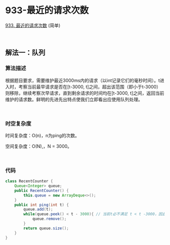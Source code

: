 # 933-最近的请求次数

[933. 最近的请求次数](https://leetcode-cn.com/problems/number-of-recent-calls/) (简单)

<br />

## 解法一：队列

### 算法描述

根据题目要求，需要维护最近3000ms内的请求（以int记录它们的毫秒时间）。t进入时，考察当前最早请求是否在[t-3000, t]之间，超出该范围（即小于t-3000）则移除，继续考察次早请求，直到剩余请求的时间均在[t-3000, t]之间，返回当前维护的请求数。鲜明的先进先出特点使我们立即看出应使用队列处理。

<br />

### 时空复杂度

时间复杂度：O(n)，n为ping的次数。

空间复杂度：O(N),，N = 3000。

<br />

### 代码

```java
class RecentCounter {
    Queue<Integer> queue;
    public RecentCounter() {
        this.queue = new ArrayDeque<>();
    } 
    public int ping(int t) {
        queue.add(t);
        while(queue.peek() < t - 3000){ // 当前t必不满足 t < t -3000，因此不用判空!queue.isEmpty()
            queue.remove();
        }
        return queue.size();
    }
}
```

